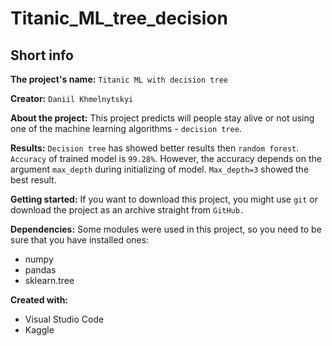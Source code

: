 # Titanic_ML_tree_decision

Short info
-----------

<b>The project's name:</b> `Titanic ML with decision tree`

<b>Creator:</b> `Daniil Khmelnytskyi`

<b>About the project:</b>
This project predicts will people stay alive or not using one of the machine learning algorithms - `decision tree`.

<b>Results:</b>
`Decision tree` has showed better results then `random forest`.
`Accuracy` of trained model is `99.28%`.
However, the accuracy depends on the argument `max_depth` during initializing of model. `Max_depth=3` showed the best result.

<b>Getting started:</b>
If you want to download this project, you might use `git` or download the project as an archive straight from `GitHub.`

<b>Dependencies:</b>
Some modules were used in this project, so you need to be sure that you have installed ones:
- numpy
- pandas
- sklearn.tree

<b>Created with:</b>
- Visual Studio Code
- Kaggle